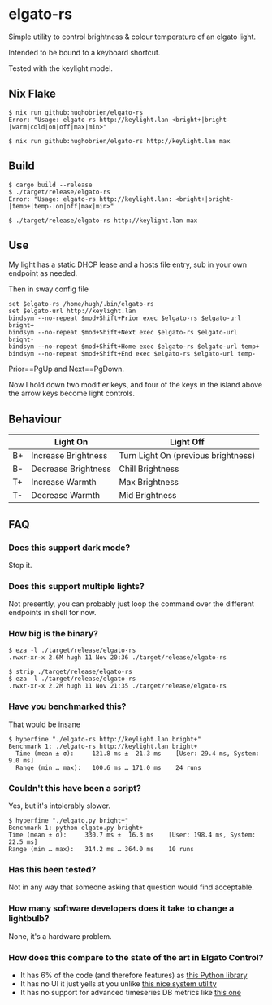 # elgato-rs
Simple utility to control brightness & colour temperature of an elgato light.

Intended to be bound to a keyboard shortcut.

Tested with the keylight model.

## Nix Flake
```shell
$ nix run github:hughobrien/elgato-rs                                            
Error: "Usage: elgato-rs http://keylight.lan <bright+|bright-|warm|cold|on|off|max|min>"

$ nix run github:hughobrien/elgato-rs http://keylight.lan max
```

## Build
```shell
$ cargo build --release
$ ./target/release/elgato-rs
Error: "Usage: elgato-rs http://keylight.lan: <bright+|bright-|temp+|temp-|on|off|max|min>"

$ ./target/release/elgato-rs http://keylight.lan max
```

## Use
My light has a static DHCP lease and a hosts file entry, sub in your own endpoint as needed.

Then in sway config file
```config
set $elgato-rs /home/hugh/.bin/elgato-rs
set $elgato-url http://keylight.lan
bindsym --no-repeat $mod+Shift+Prior exec $elgato-rs $elgato-url bright+
bindsym --no-repeat $mod+Shift+Next exec $elgato-rs $elgato-url bright-
bindsym --no-repeat $mod+Shift+Home exec $elgato-rs $elgato-url temp+
bindsym --no-repeat $mod+Shift+End exec $elgato-rs $elgato-url temp-
```

Prior==PgUp and Next==PgDown.

Now I hold down two modifier keys, and four of the keys in the island above the arrow keys become light controls.

## Behaviour
|    |     Light On        |     Light Off                       |
|----|---------------------|-------------------------------------|
| B+ | Increase Brightness | Turn Light On (previous brightness) |
| B- | Decrease Brightness | Chill Brightness                    |
| T+ | Increase Warmth     | Max Brightness                      |
| T- | Decrease Warmth     | Mid Brightness                      |

## FAQ
### Does this support dark mode?
Stop it.

### Does this support multiple lights?
Not presently, you can probably just loop the command over the different endpoints in shell for now.

### How big is the binary?
```
$ eza -l ./target/release/elgato-rs
.rwxr-xr-x 2.6M hugh 11 Nov 20:36 ./target/release/elgato-rs

$ strip ./target/release/elgato-rs 
$ eza -l ./target/release/elgato-rs
.rwxr-xr-x 2.2M hugh 11 Nov 21:35 ./target/release/elgato-rs
```

### Have you benchmarked this?
That would be insane
```
$ hyperfine "./elgato-rs http://keylight.lan bright+"
Benchmark 1: ./elgato-rs http://keylight.lan bright+
  Time (mean ± σ):     121.8 ms ±  21.3 ms    [User: 29.4 ms, System: 9.0 ms]
  Range (min … max):   100.6 ms … 171.0 ms    24 runs
```

### Couldn't this have been a script?
Yes, but it's intolerably slower.
```
$ hyperfine "./elgato.py bright+"
Benchmark 1: python elgato.py bright+
Time (mean ± σ):     330.7 ms ±  16.3 ms    [User: 198.4 ms, System: 22.5 ms]
Range (min … max):   314.2 ms … 364.0 ms    10 runs
```

### Has this been tested?
Not in any way that someone asking that question would find acceptable.

### How many software developers does it take to change a lightbulb?
None, it's a hardware problem.

### How does this compare to the state of the art in Elgato Control?
* It has 6% of the code (and therefore features) as [this Python library](https://github.com/frenck/python-elgato)
* It has no UI it just yells at you unlike [this nice system utility](https://github.com/mschneider82/keylight-control)
* It has no support for advanced timeseries DB metrics like [this one](https://github.com/mdlayher/keylight_exporter)
